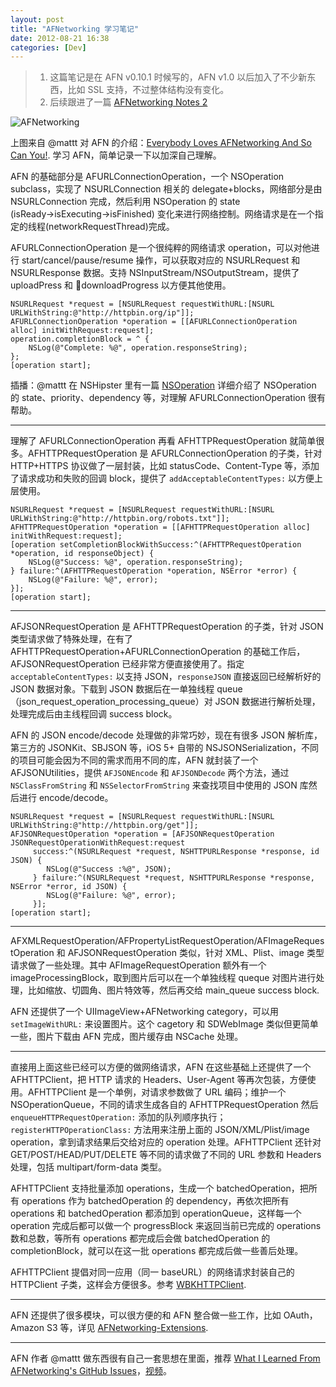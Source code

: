```yaml
---
layout: post
title: "AFNetworking 学习笔记"
date: 2012-08-21 16:38
categories: [Dev]
---
```


> 1. 这篇笔记是在 AFN v0.10.1 时候写的，AFN v1.0 以后加入了不少新东西，比如 SSL 支持，不过整体结构没有变化。
> 1. 后续跟进了一篇 [AFNetworking Notes 2][7]

![AFNetworking](https://lh3.googleusercontent.com/-KgxDNqv1-vk/UDNYRSrKBkI/AAAAAAAAC3c/QgUByH1xXEw/s640/AFN.jpg)

上图来自 @mattt 对 AFN 的介绍：[Everybody Loves AFNetworking And So Can You!][1]. 学习 AFN，简单记录一下以加深自己理解。

AFN 的基础部分是 AFURLConnectionOperation，一个 NSOperation subclass，实现了 NSURLConnection 相关的 delegate+blocks，网络部分是由 NSURLConnection 完成，然后利用 NSOperation 的 state (isReady→isExecuting→isFinished) 变化来进行网络控制。网络请求是在一个指定的线程(networkRequestThread)完成。

AFURLConnectionOperation 是一个很纯粹的网络请求 operation，可以对他进行 start/cancel/pause/resume 操作，可以获取对应的 NSURLRequest 和 NSURLResponse 数据。支持 NSInputStream/NSOutputStream，提供了 uploadPress 和 downloadProgress 以方便其他使用。

```
NSURLRequest *request = [NSURLRequest requestWithURL:[NSURL URLWithString:@"http://httpbin.org/ip"]];
AFURLConnectionOperation *operation = [[AFURLConnectionOperation alloc] initWithRequest:request];
operation.completionBlock = ^ {
    NSLog(@"Complete: %@", operation.responseString);
};
[operation start];
```

插播：@mattt 在 NSHipster 里有一篇 [NSOperation][2] 详细介绍了 NSOperation 的 state、priority、dependency 等，对理解 AFURLConnectionOperation 很有帮助。

----

理解了 AFURLConnectionOperation 再看 AFHTTPRequestOperation 就简单很多。AFHTTPRequestOperation 是 AFURLConnectionOperation 的子类，针对 HTTP+HTTPS 协议做了一层封装，比如 statusCode、Content-Type 等，添加了请求成功和失败的回调 block，提供了 `addAcceptableContentTypes:` 以方便上层使用。

```
NSURLRequest *request = [NSURLRequest requestWithURL:[NSURL URLWithString:@"http://httpbin.org/robots.txt"]];
AFHTTPRequestOperation *operation = [[AFHTTPRequestOperation alloc] initWithRequest:request];
[operation setCompletionBlockWithSuccess:^(AFHTTPRequestOperation *operation, id responseObject) {
    NSLog(@"Success: %@", operation.responseString);
} failure:^(AFHTTPRequestOperation *operation, NSError *error) {
    NSLog(@"Failure: %@", error);
}];
[operation start];
```

----

AFJSONRequestOperation 是 AFHTTPRequestOperation 的子类，针对 JSON 类型请求做了特殊处理，在有了 AFHTTPRequestOperation+AFURLConnectionOperation 的基础工作后，AFJSONRequestOperation 已经非常方便直接使用了。指定 `acceptableContentTypes:` 以支持 JSON，`responseJSON` 直接返回已经解析好的 JSON 数据对象。下载到 JSON 数据后在一单独线程 queue（json_request_operation_processing_queue）对 JSON 数据进行解析处理，处理完成后由主线程回调 success block。

AFN 的 JSON encode/decode 处理做的非常巧妙，现在有很多 JSON 解析库，第三方的 JSONKit、SBJSON 等，iOS 5+ 自带的 NSJSONSerialization，不同的项目可能会因为不同的需求而用不同的库，AFN 就封装了一个 AFJSONUtilities，提供 `AFJSONEncode` 和 `AFJSONDecode` 两个方法，通过 `NSClassFromString` 和 `NSSelectorFromString` 来查找项目中使用的 JSON 库然后进行 encode/decode。

```
NSURLRequest *request = [NSURLRequest requestWithURL:[NSURL URLWithString:@"http://httpbin.org/get"]];
AFJSONRequestOperation *operation = [AFJSONRequestOperation JSONRequestOperationWithRequest:request
     success:^(NSURLRequest *request, NSHTTPURLResponse *response, id JSON) {
        NSLog(@"Success :%@", JSON);
     } failure:^(NSURLRequest *request, NSHTTPURLResponse *response, NSError *error, id JSON) {
        NSLog(@"Failure: %@", error);
     }];
[operation start];
```

----

AFXMLRequestOperation/AFPropertyListRequestOperation/AFImageRequestOperation 和 AFJSONRequestOperation 类似，针对 XML、Plist、image 类型请求做了一些处理。其中 AFImageRequestOperation 额外有一个 imageProcessingBlock，取到图片后可以在一个单独线程 queque 对图片进行处理，比如缩放、切圆角、图片特效等，然后再交给 main_queue success block.

AFN 还提供了一个 UIImageView+AFNetworking category，可以用 `setImageWithURL:` 来设置图片。这个 cagetory 和 SDWebImage 类似但更简单一些，图片下载由 AFN 完成，图片缓存由 NSCache 处理。

----

直接用上面这些已经可以方便的做网络请求，AFN 在这些基础上还提供了一个 AFHTTPClient，把 HTTP 请求的 Headers、User-Agent 等再次包装，方便使用。AFHTTPClient 是一个单例，对请求参数做了 URL 编码；维护一个 NSOperationQueue，不同的请求生成各自的 AFHTTPRequestOperation 然后 `enqueueHTTPRequestOperation:` 添加的队列顺序执行；`registerHTTPOperationClass:` 方法用来注册上面的 JSON/XML/Plist/image operation，拿到请求结果后交给对应的 operation 处理。AFHTTPClient 还针对 GET/POST/HEAD/PUT/DELETE 等不同的请求做了不同的 URL 参数和 Headers 处理，包括 multipart/form-data 类型。

AFHTTPClient 支持批量添加 operations，生成一个 batchedOperation，把所有 operations 作为 batchedOperation 的 dependency，再依次把所有 operations 和 batchedOperation 都添加到 operationQueue，这样每一个 operation 完成后都可以做一个 progressBlock 来返回当前已完成的 operations 数和总数，等所有 operations 都完成后会做 batchedOperation 的 completionBlock，就可以在这一批 operations 都完成后做一些善后处理。

AFHTTPClient 提倡对同一应用（同一 baseURL）的网络请求封装自己的 HTTPClient 子类，这样会方便很多。参考 [WBKHTTPClient][3].

----

AFN 还提供了很多模块，可以很方便的和 AFN 整合做一些工作，比如 OAuth，Amazon S3 等，详见 [AFNetworking-Extensions][4].

----

AFN 作者 @mattt 做东西很有自己一套思想在里面，推荐 [What I Learned From AFNetworking's GitHub Issues][5]，[视频][6]。


[1]:https://speakerdeck.com/u/mattt/p/everybody-loves-afnetworking-and-so-can-you
[2]:http://nshipster.com/nsoperation/
[3]:https://github.com/fannheyward/WeiboEngine/blob/master/WeiboKit/WBKHTTPClient.h
[4]:https://github.com/AFNetworking/AFNetworking/wiki/AFNetworking-Extensions
[5]:https://speakerdeck.com/u/mattt/p/what-i-learned-from-afnetworkings-github-issues
[6]:http://www.vimeo.com/47459338
[7]:http://fann.im/blog/2013/04/29/afnetworking-notes-2/

